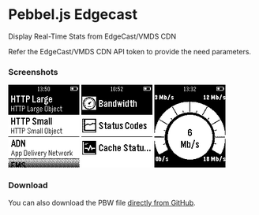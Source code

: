 # Pebbel.js Edgecast
Display Real-Time Stats from EdgeCast/VMDS CDN

Refer the EdgeCast/VMDS CDN API token to provide the need parameters.

### Screenshots

<img src="https://raw.githubusercontent.com/xbgmsharp/pebbel.js-edgecast/master/marketing/menu-144x168.png" alt="Pebble Menu Screenshot" />
<img src="https://raw.githubusercontent.com/xbgmsharp/pebbel.js-edgecast/master/marketing/submenu-144x168.png" alt="Pebble Submenu Screenshot" />
<img src="https://raw.githubusercontent.com/xbgmsharp/pebbel.js-edgecast/master/marketing/bandwitdh-144x168.png" alt="Pebble Bandwitdh Screenshot" />

### Download

You can also download the PBW file [directly from GitHub](https://github.com/xbgmsharp/pebbel.js-edgecast/releases/download/v1.0/Edgecast.pbw).
